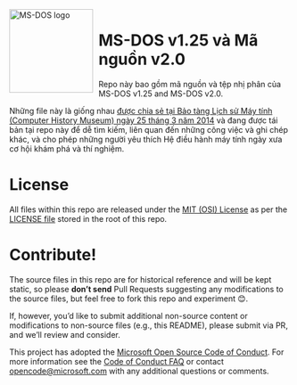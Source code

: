 <img width="150" height="150" align="left" style="float: left; margin: 0 10px 0 0;" alt="MS-DOS logo" src="https://github.com/Microsoft/MS-DOS/blob/master/msdos-logo.png">   

# MS-DOS v1.25 và Mã nguồn v2.0
Repo này bao gồm mã nguồn và tệp nhị phân của MS-DOS v1.25 and MS-DOS v2.0.

Những file này là giống nhau [được chia sẻ tại Bảo tàng Lịch sử Máy tính (Computer History Museum) ngày 25 tháng 3 năm 2014]( http://www.computerhistory.org/atchm/microsoft-ms-dos-early-source-code/) và đang được tái bản tại repo này để dễ tìm kiếm, liên quan đến những công việc và ghi chép khác, và cho phép những người yêu thích Hệ điều hành máy tính ngày xưa cơ hội khám phá và thí nghiệm. 

# License
All files within this repo are released under the [MIT (OSI) License]( https://en.wikipedia.org/wiki/MIT_License) as per the [LICENSE file](https://github.com/Microsoft/MS-DOS/blob/master/LICENSE.md) stored in the root of this repo.

# Contribute!
The source files in this repo are for historical reference and will be kept static, so please **don’t send** Pull Requests suggesting any modifications to the source files, but feel free to fork this repo and experiment 😊.  

If, however, you’d like to submit additional non-source content or modifications to non-source files (e.g., this README), please submit via PR, and we’ll review and consider.

This project has adopted the [Microsoft Open Source Code of Conduct](https://opensource.microsoft.com/codeofconduct/).  For more information see the [Code of Conduct FAQ](https://opensource.microsoft.com/codeofconduct/faq/) or contact [opencode@microsoft.com](mailto:opencode@microsoft.com) with any additional questions or comments.
